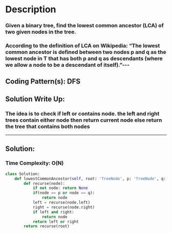 # Description
### Given a binary tree, find the lowest common ancestor (LCA) of two given nodes in the tree.
### According to the definition of LCA on Wikipedia: “The lowest common ancestor is defined between two nodes p and q as the lowest node in T that has both p and q as descendants (where we allow a node to be a descendant of itself).”---
## Coding Pattern(s): DFS
## Solution Write Up:
### The idea is to check if left or contains node. the left and right trees contain either node then return current node else return the tree that contains both nodes
---
## Solution:
### Time Complexity: O(N)

```python
class Solution:
    def lowestCommonAncestor(self, root: 'TreeNode', p: 'TreeNode', q: 'TreeNode') -> 'TreeNode':
        def recurse(node):
            if not node: return None
            if(node == p or node == q):
                return node
            left = recurse(node.left)
            right = recurse(node.right)
            if left and right:
                return node
            return left or right
        return recurse(root)
```

